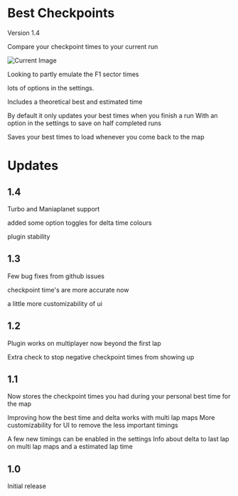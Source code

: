 # Best Checkpoints

Version 1.4

Compare your checkpoint times to your current run

![Current Image](https://github.com/jamesy012/OpenPlanet-BestCheckpoints/blob/master/Pictures/1.1%20screenshot.png)

Looking to partly emulate the F1 sector times

lots of options in the settings.

Includes a theoretical best and estimated time

By default it only updates your best times when you finish a run With an option in the settings to save on half completed runs

Saves your best times to load whenever you come back to the map

# Updates

## 1.4

Turbo and Maniaplanet support

added some option toggles for delta time colours

plugin stability

## 1.3

Few bug fixes from github issues

checkpoint time's are more accurate now

a little more customizability of ui

## 1.2

Plugin works on multiplayer now beyond the first lap

Extra check to stop negative checkpoint times from showing up

## 1.1

Now stores the checkpoint times you had during your personal best time for the map

Improving how the best time and delta works with multi lap maps More customizability for UI to remove the less important timings

A few new timings can be enabled in the settings Info about delta to last lap on multi lap maps and a estimated lap time

## 1.0

Initial release
